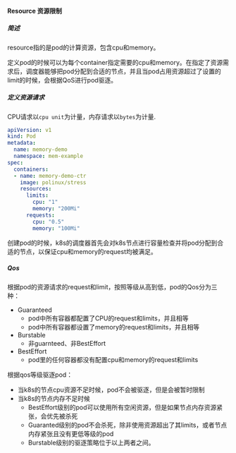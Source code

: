 #### Resource 资源限制

##### 简述

resource指的是pod的计算资源，包含cpu和memory。

定义pod的时候可以为每个container指定需要的cpu和memory。在指定了资源需求后，调度器能够把pod分配到合适的节点，并且当pod占用资源超过了设置的limit的时候，会根据QoS进行pod驱逐。

##### 定义资源请求

CPU请求以`cpu unit`为计量，内存请求以`bytes`为计量.

```yaml
apiVersion: v1
kind: Pod
metadata:
  name: memory-demo
  namespace: mem-example
spec:
  containers:
  - name: memory-demo-ctr
    image: polinux/stress
    resources:
      limits:
      	cpu: "1"
        memory: "200Mi"
      requests:
      	cpu: "0.5"
        memory: "100Mi"
```

创建pod的时候，k8s的调度器首先会对k8s节点进行容量检查并将pod分配到合适的节点，以保证cpu和memory的request均被满足。

##### Qos

根据pod的资源请求的request和limit，按照等级从高到低，pod的Qos分为三种：

* Guaranteed
  * pod中所有容器都配置了CPU的request和limits，并且相等
  * pod中所有容器都设置了memory的request和limits，并且相等
* Burstable
  * 非guarnteed、非BestEffort
* BestEffort
  * pod里的任何容器都没有配置cpu和memory的request和limits

根据qos等级驱逐pod：

* 当k8s的节点cpu资源不足时候，pod不会被驱逐，但是会被暂时限制
* 当k8s的节点内存不足时候
  * BestEffort级别的pod可以使用所有空闲资源，但是如果节点内存资源紧张，会优先被杀死
  * Guaranted级别的pod不会杀死，除非使用资源超出了其limits，或者节点内存紧张且没有更低等级的pod
  * Burstable级别的驱逐策略位于以上两者之间。